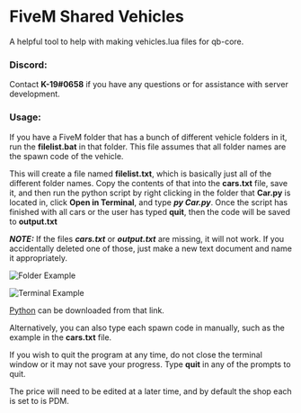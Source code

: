 # FiveM Shared Vehicles
 A helpful tool to help with making vehicles.lua files for qb-core.

### Discord:

Contact **K-19#0658** if you have any questions or for assistance with server development.

### Usage:

If you have a FiveM folder that has a bunch of different vehicle folders in it, run the **filelist.bat** in that folder. This file assumes that all folder names are the spawn code of the vehicle. 

This will create a file named **filelist.txt**, which is basically just all of the different folder names. Copy the contents of that into the **cars.txt** file, save it, and then run the python script by right clicking in the folder that **Car.py** is located in, click **Open in Terminal**, and type ***py Car.py***. Once the script has finished with all cars or the user has typed **quit**, then the code will be saved to **output.txt**

***NOTE:*** If the files ***cars.txt*** or ***output.txt*** are missing, it will not work. If you accidentally deleted one of those, just make a new text document and name it appropriately.

![Folder Example](https://i.imgur.com/SsmIsYU.png)

![Terminal Example](https://i.imgur.com/o6pm4iO.png)

[Python](https://www.python.org/downloads/) can be downloaded from that link.

Alternatively, you can also type each spawn code in manually, such as the example in the **cars.txt** file.

If you wish to quit the program at any time, do not close the terminal window or it may not save your progress. Type **quit** in any of the prompts to quit.

The price will need to be edited at a later time, and by default the shop each is set to is PDM. 